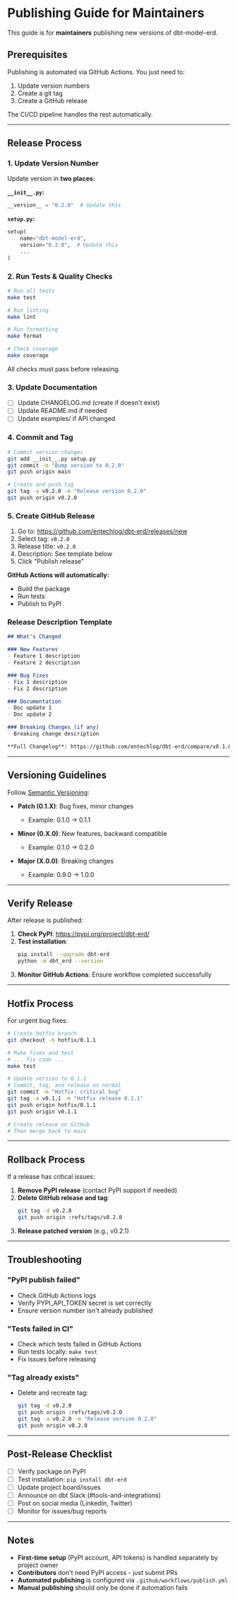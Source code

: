 # Publishing Guide for Maintainers

This guide is for **maintainers** publishing new versions of dbt-model-erd.

## Prerequisites

Publishing is automated via GitHub Actions. You just need to:
1. Update version numbers
2. Create a git tag
3. Create a GitHub release

The CI/CD pipeline handles the rest automatically.

---

## Release Process

### 1. Update Version Number

Update version in **two places**:

**`__init__.py`:**
```python
__version__ = "0.2.0"  # Update this
```

**`setup.py`:**
```python
setup(
    name="dbt-model-erd",
    version="0.2.0",  # Update this
    ...
)
```

### 2. Run Tests & Quality Checks

```bash
# Run all tests
make test

# Run linting
make lint

# Run formatting
make format

# Check coverage
make coverage
```

All checks must pass before releasing.

### 3. Update Documentation

- [ ] Update CHANGELOG.md (create if doesn't exist)
- [ ] Update README.md if needed
- [ ] Update examples/ if API changed

### 4. Commit and Tag

```bash
# Commit version changes
git add __init__.py setup.py
git commit -m "Bump version to 0.2.0"
git push origin main

# Create and push tag
git tag -a v0.2.0 -m "Release version 0.2.0"
git push origin v0.2.0
```

### 5. Create GitHub Release

1. Go to: https://github.com/entechlog/dbt-erd/releases/new
2. Select tag: `v0.2.0`
3. Release title: `v0.2.0`
4. Description: See template below
5. Click "Publish release"

**GitHub Actions will automatically:**
- Build the package
- Run tests
- Publish to PyPI

### Release Description Template

```markdown
## What's Changed

### New Features
- Feature 1 description
- Feature 2 description

### Bug Fixes
- Fix 1 description
- Fix 2 description

### Documentation
- Doc update 1
- Doc update 2

### Breaking Changes (if any)
- Breaking change description

**Full Changelog**: https://github.com/entechlog/dbt-erd/compare/v0.1.0...v0.2.0
```

---

## Versioning Guidelines

Follow [Semantic Versioning](https://semver.org/):

- **Patch (0.1.X)**: Bug fixes, minor changes
  - Example: 0.1.0 → 0.1.1

- **Minor (0.X.0)**: New features, backward compatible
  - Example: 0.1.0 → 0.2.0

- **Major (X.0.0)**: Breaking changes
  - Example: 0.9.0 → 1.0.0

---

## Verify Release

After release is published:

1. **Check PyPI**: https://pypi.org/project/dbt-erd/
2. **Test installation**:
   ```bash
   pip install --upgrade dbt-erd
   python -m dbt_erd --version
   ```
3. **Monitor GitHub Actions**: Ensure workflow completed successfully

---

## Hotfix Process

For urgent bug fixes:

```bash
# Create hotfix branch
git checkout -b hotfix/0.1.1

# Make fixes and test
# ... fix code ...
make test

# Update version to 0.1.1
# Commit, tag, and release as normal
git commit -m "Hotfix: critical bug"
git tag -a v0.1.1 -m "Hotfix release 0.1.1"
git push origin hotfix/0.1.1
git push origin v0.1.1

# Create release on GitHub
# Then merge back to main
```

---

## Rollback Process

If a release has critical issues:

1. **Remove PyPI release** (contact PyPI support if needed)
2. **Delete GitHub release and tag**:
   ```bash
   git tag -d v0.2.0
   git push origin :refs/tags/v0.2.0
   ```
3. **Release patched version** (e.g., v0.2.1)

---

## Troubleshooting

### "PyPI publish failed"
- Check GitHub Actions logs
- Verify PYPI_API_TOKEN secret is set correctly
- Ensure version number isn't already published

### "Tests failed in CI"
- Check which tests failed in GitHub Actions
- Run tests locally: `make test`
- Fix issues before releasing

### "Tag already exists"
- Delete and recreate tag:
  ```bash
  git tag -d v0.2.0
  git push origin :refs/tags/v0.2.0
  git tag -a v0.2.0 -m "Release version 0.2.0"
  git push origin v0.2.0
  ```

---

## Post-Release Checklist

- [ ] Verify package on PyPI
- [ ] Test installation: `pip install dbt-erd`
- [ ] Update project board/issues
- [ ] Announce on dbt Slack (#tools-and-integrations)
- [ ] Post on social media (LinkedIn, Twitter)
- [ ] Monitor for issues/bug reports

---

## Notes

- **First-time setup** (PyPI account, API tokens) is handled separately by project owner
- **Contributors** don't need PyPI access - just submit PRs
- **Automated publishing** is configured via `.github/workflows/publish.yml`
- **Manual publishing** should only be done if automation fails
